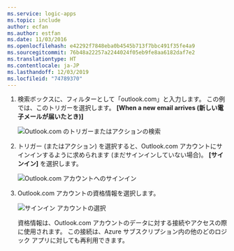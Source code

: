 ```yaml
---
ms.service: logic-apps
ms.topic: include
author: ecfan
ms.author: estfan
ms.date: 11/03/2016
ms.openlocfilehash: e42292f7848eba0b4545b713f7bbc491f35fe4a9
ms.sourcegitcommit: 76b48a22257a2244024f05eb9fe8aa6182daf7e2
ms.translationtype: HT
ms.contentlocale: ja-JP
ms.lasthandoff: 12/03/2019
ms.locfileid: "74789370"
---
```

1. 検索ボックスに、フィルターとして「outlook.com」と入力します。 この例では、このトリガーを選択します。 **[When a new email arrives (新しい電子メールが届いたとき)]**

   ![Outlook.com のトリガーまたはアクションの検索](./media/connectors-create-api-outlook/select-outlook.png)

1. トリガー (またはアクション) を選択すると、Outlook.com アカウントにサインインするように求められます (まだサインインしていない場合)。 **[サインイン]** を選択します。

   ![Outlook.com アカウントへのサインイン](./media/connectors-create-api-outlook/sign-in-outlook.png)  

1. Outlook.com アカウントの資格情報を選択します。

   ![サインイン アカウントの選択](./media/connectors-create-api-outlook/outlook-sign-in.png)  

   資格情報は、Outlook.com アカウントのデータに対する接続やアクセスの際に使用されます。
   この接続は、Azure サブスクリプション内の他のどのロジック アプリに対しても再利用できます。 
